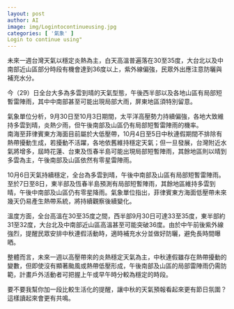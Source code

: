 ```yaml
---
layout: post
author: AI
image: img/Logintocontinueusing.jpg
categories: [ '氣象' ]
Login to continue using"
---
```

未來一週台灣天氣以穩定炎熱為主，白天高溫普遍落在30至35度，大台北以及中南部近山區部分時段有機會達到36度以上，紫外線偏強，民眾外出應注意防曬與補充水分。  

今（29）日全台大多為多雲到晴的天氣型態，午後西半部以及各地山區有局部短暫雷陣雨，其中中南部甚至可能出現局部大雨，屏東地區須特別留意。  

氣象單位分析，9月30日至10月3日期間，太平洋高壓勢力持續偏強，各地大致維持多雲到晴，炎熱少雨，但午後南部及山區仍有局部短暫雷陣雨的機率。  
南海至菲律賓東方海面目前屬於大低壓帶，10月4日至5日中秋連假期間不排除有熱帶擾動生成，若擾動不活躍，各地依舊維持穩定天氣；但一旦發展，台灣附近水氣將增多，屆時花蓮、台東及恆春半島可能出現局部短暫陣雨，其餘地區則以晴到多雲為主，午後南部及山區依然有零星雷陣雨。  

10月6日天氣持續穩定，全台為多雲到晴，午後中南部及山區有局部短暫雷陣雨。至於7日至8日，東半部及恆春半島預測有局部短暫陣雨，其餘地區維持多雲到晴，午後中南部及山區仍有零星降雨。氣象單位指出，菲律賓東方海面低壓帶未來幾天仍易產生熱帶系統，將持續觀察後續變化。  

溫度方面，全台高溫在30至35度之間，西半部9月30日可達33至35度，東半部約31至32度，大台北及中南部近山區高溫甚至可能突破36度。由於中午前後紫外線強烈，提醒民眾安排中秋連假活動時，適時補充水分並做好防曬，避免長時間曝晒。  

整體而言，未來一週以高壓帶來的炎熱穩定天氣為主，中秋連假雖存在熱帶擾動的變數，但即使沒有顯著颱風或熱帶低壓形成，午後南部及山區的局部雷陣雨仍需防範，計畫戶外活動者可把握上午或早午時分較為穩定的時段。  

要不要我幫你加一段比較生活化的提醒，讓中秋的天氣預報看起來更有節日氛圍？這樣讀起來會更有共鳴。